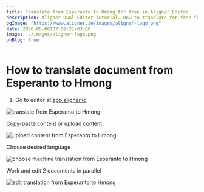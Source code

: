 ```yaml
---
title: Translate from Esperanto to Hmong for free in Aligner Editor
description: Aligner Dual Editor Tutorial. How to translate for free from Esperanto to Hmong. Aligner is multilingual document management platform. 
ogImage: "https://www.aligner.io/images/aligner-logo.png"
date: 2020-05-06T07:09:21+03:00
image: ../images/aligner-logo.png
onBlog: true
---
```


# How to translate document from Esperanto to Hmong

1. Go to editor at [app.aligner.io](https://app.aligner.io "Aligner App web page")

![translate from Esperanto to Hmong](../aligner-blank-editor.png "translate from Esperanto to Hmong")

Copy-paste content or upload content

![upload content from Esperanto to Hmong](../aligner-uploaded-document.png "upload content from Esperanto to Hmong")

Choose desired language

![choose machine translation from Esperanto to Hmong](../aligner-language-dropdown.png "choose machine translation from Esperanto to Hmong")

Work and edit 2 documents in parallel

![edit translation from Esperanto to Hmong](../aligner-double-sitded-editor.png "edit translation from Esperanto to Hmong")

